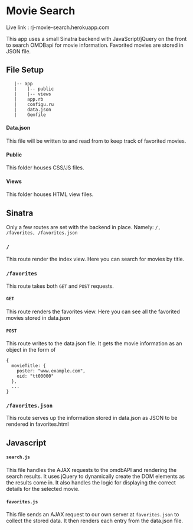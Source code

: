 # Movie Search

Live link : rj-movie-search.herokuapp.com

This app uses a small Sinatra backend with JavaScript/jQuery on the front to search OMDBapi for movie information. Favorited movies are stored in JSON file.


## File Setup

```
   |-- app
   |    |-- public
   |    |-- views
   |    app.rb
   |    configu.ru
   |    data.json
   |    Gemfile
```
#### Data.json
This file will be written to and read from to keep track of favorited movies.

#### Public
This folder houses CSS/JS files.

#### Views
This folder houses HTML view files.

## Sinatra

Only a few routes are set with the backend in place. Namely: `/, /favorites, /favorites.json`

### `/`
This route render the index view. Here you can search for movies by title.

### `/favorites`
This route takes both `GET` and `POST` requests.

#### `GET`
This route renders the favorites view. Here you can see all the favorited movies stored in data.json

#### `POST`
This route writes to the data.json file. It gets the movie information as an object in the form of
```
{
  movieTitle: {
    poster: "www.example.com",
    oid: "tt00000"
  },
  ...
}
```
### `/favorites.json`
This route serves up the information stored in data.json as JSON to be rendered in favorites.html

## Javascript

#### `search.js`
This file handles the AJAX requests to the omdbAPI and rendering the search results. It uses jQuery to dynamically create the DOM elements as the results come in. It also handles the logic for displaying the correct details for the selected movie.

#### `favorites.js`
This file sends an AJAX request to our own server at `favorites.json` to collect the stored data. It then renders each entry from the data.json file.
